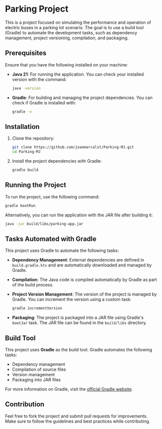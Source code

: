 # Parking Project

This is a project focused on simulating the performance and operation of electric buses in a parking lot scenario. The goal is to use a build tool (Gradle) to automate the development tasks, such as dependency management, project versioning, compilation, and packaging.

## Prerequisites

Ensure that you have the following installed on your machine:

- **Java 21**: For running the application. You can check your installed version with the command:
  ```bash
  java -version
  ```

- **Gradle**: For building and managing the project dependencies. You can check if Gradle is installed with:
  ```bash
  gradle -v
  ```

## Installation

1. Clone the repository:

    ```bash
    git clone https://github.com/joaomarcalst/Parking-MJ.git
    cd Parking-MJ
    ```

2. Install the project dependencies with Gradle:

    ```bash
    gradle build
    ```

## Running the Project

To run the project, use the following command:

```bash
gradle bootRun
```

Alternatively, you can run the application with the JAR file after building it:

```bash
java -jar build/libs/parking-app.jar
```

## Tasks Automated with Gradle

This project uses Gradle to automate the following tasks:

- **Dependency Management**: External dependencies are defined in `build.gradle.kts` and are automatically downloaded and managed by Gradle.
  
- **Compilation**: The Java code is compiled automatically by Gradle as part of the build process.

- **Project Version Management**: The version of the project is managed by Gradle. You can increment the version using a custom task:

    ```bash
    gradle incrementVersion
    ```

- **Packaging**: The project is packaged into a JAR file using Gradle's `bootJar` task. The JAR file can be found in the `build/libs` directory.

## Build Tool

This project uses **Gradle** as the build tool. Gradle automates the following tasks:

- Dependency management
- Compilation of source files
- Version management
- Packaging into JAR files

For more information on Gradle, visit the [official Gradle website](https://gradle.org).

## Contribution

Feel free to fork the project and submit pull requests for improvements. Make sure to follow the guidelines and best practices while contributing.
